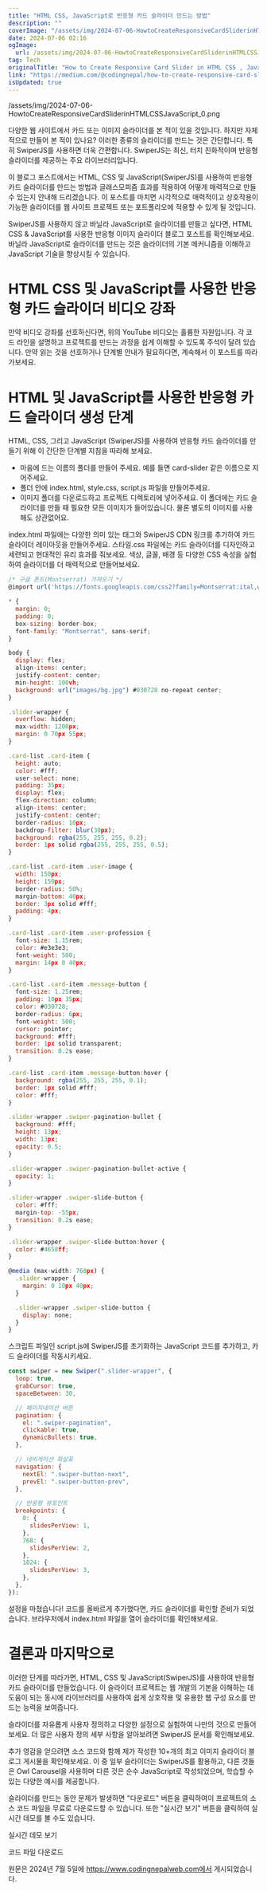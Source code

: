 ```yaml
---
title: "HTML CSS, JavaScript로 반응형 카드 슬라이더 만드는 방법"
description: ""
coverImage: "/assets/img/2024-07-06-HowtoCreateResponsiveCardSliderinHTMLCSSJavaScript_0.png"
date: 2024-07-06 02:16
ogImage: 
  url: /assets/img/2024-07-06-HowtoCreateResponsiveCardSliderinHTMLCSSJavaScript_0.png
tag: Tech
originalTitle: "How to Create Responsive Card Slider in HTML CSS , JavaScript"
link: "https://medium.com/@codingnepal/how-to-create-responsive-card-slider-in-html-css-javascript-1da1f5ddb78e"
isUpdated: true
---
```




/assets/img/2024-07-06-HowtoCreateResponsiveCardSliderinHTMLCSSJavaScript_0.png

다양한 웹 사이트에서 카드 또는 이미지 슬라이더를 본 적이 있을 것입니다. 하지만 자체적으로 만들어 본 적이 있나요? 이러한 종류의 슬라이더를 만드는 것은 간단합니다. 특히 SwiperJS를 사용하면 더욱 간편합니다. SwiperJS는 최신, 터치 친화적이며 반응형 슬라이더를 제공하는 주요 라이브러리입니다.

이 블로그 포스트에서는 HTML, CSS 및 JavaScript(SwiperJS)를 사용하여 반응형 카드 슬라이더를 만드는 방법과 글래스모피즘 효과를 적용하여 어떻게 매력적으로 만들 수 있는지 안내해 드리겠습니다. 이 포스트를 마치면 시각적으로 매력적이고 상호작용이 가능한 슬라이더를 웹 사이트 프로젝트 또는 포트폴리오에 적용할 수 있게 될 것입니다.

SwiperJS를 사용하지 않고 바닐라 JavaScript로 슬라이더를 만들고 싶다면, HTML CSS & JavaScript를 사용한 반응형 이미지 슬라이더 블로그 포스트를 확인해보세요. 바닐라 JavaScript로 슬라이더를 만드는 것은 슬라이더의 기본 메커니즘을 이해하고 JavaScript 기술을 향상시킬 수 있습니다.

<div class="content-ad"></div>

# HTML CSS 및 JavaScript를 사용한 반응형 카드 슬라이더 비디오 강좌

만약 비디오 강좌를 선호하신다면, 위의 YouTube 비디오는 훌륭한 자원입니다. 각 코드 라인을 설명하고 프로젝트를 만드는 과정을 쉽게 이해할 수 있도록 주석이 달려 있습니다. 만약 읽는 것을 선호하거나 단계별 안내가 필요하다면, 계속해서 이 포스트를 따라가보세요.

# HTML 및 JavaScript를 사용한 반응형 카드 슬라이더 생성 단계

HTML, CSS, 그리고 JavaScript (SwiperJS)를 사용하여 반응형 카드 슬라이더를 만들기 위해 이 간단한 단계별 지침을 따라해 보세요.

<div class="content-ad"></div>

- 마음에 드는 이름의 폴더를 만들어 주세요. 예를 들면 card-slider 같은 이름으로 지어주세요.
- 폴더 안에 index.html, style.css, script.js 파일을 만들어주세요.
- 이미지 폴더를 다운로드하고 프로젝트 디렉토리에 넣어주세요. 이 폴더에는 카드 슬라이더를 만들 때 필요한 모든 이미지가 들어있습니다. 물론 별도의 이미지를 사용해도 상관없어요.

index.html 파일에는 다양한 의미 있는 태그와 SwiperJS CDN 링크를 추가하여 카드 슬라이더 레이아웃을 만들어주세요. 스타일.css 파일에는 카드 슬라이더를 디자인하고 세련되고 현대적인 유리 효과를 줘보세요. 색상, 글꼴, 배경 등 다양한 CSS 속성을 실험하여 슬라이더를 더 매력적으로 만들어보세요.

<div class="content-ad"></div>

```js
/* 구글 폰트(Montserrat) 가져오기 */
@import url('https://fonts.googleapis.com/css2?family=Montserrat:ital,wght@0,100..900;1,100..900&display=swap');

* {
  margin: 0;
  padding: 0;
  box-sizing: border-box;
  font-family: "Montserrat", sans-serif;
}

body {
  display: flex;
  align-items: center;
  justify-content: center;
  min-height: 100vh;
  background: url("images/bg.jpg") #030728 no-repeat center;
}

.slider-wrapper {
  overflow: hidden;
  max-width: 1200px;
  margin: 0 70px 55px;
}

.card-list .card-item {
  height: auto;
  color: #fff;
  user-select: none;
  padding: 35px;
  display: flex;
  flex-direction: column;
  align-items: center;
  justify-content: center;
  border-radius: 10px;
  backdrop-filter: blur(30px);
  background: rgba(255, 255, 255, 0.2);
  border: 1px solid rgba(255, 255, 255, 0.5);
}

.card-list .card-item .user-image {
  width: 150px;
  height: 150px;
  border-radius: 50%;
  margin-bottom: 40px;
  border: 3px solid #fff;
  padding: 4px;
}

.card-list .card-item .user-profession {
  font-size: 1.15rem;
  color: #e3e3e3;
  font-weight: 500;
  margin: 14px 0 40px;
}

.card-list .card-item .message-button {
  font-size: 1.25rem;
  padding: 10px 35px;
  color: #030728;
  border-radius: 6px;
  font-weight: 500;
  cursor: pointer;
  background: #fff;
  border: 1px solid transparent;
  transition: 0.2s ease;
}

.card-list .card-item .message-button:hover {
  background: rgba(255, 255, 255, 0.1);
  border: 1px solid #fff;
  color: #fff;
}

.slider-wrapper .swiper-pagination-bullet {
  background: #fff;
  height: 13px;
  width: 13px;
  opacity: 0.5;
}

.slider-wrapper .swiper-pagination-bullet-active {
  opacity: 1;
}

.slider-wrapper .swiper-slide-button {
  color: #fff;
  margin-top: -55px;
  transition: 0.2s ease;
}

.slider-wrapper .swiper-slide-button:hover {
  color: #4658ff;
}

@media (max-width: 768px) {
  .slider-wrapper {
    margin: 0 10px 40px;
  }

  .slider-wrapper .swiper-slide-button {
    display: none;
  }
}
```

스크립트 파일인 script.js에 SwiperJS를 초기화하는 JavaScript 코드를 추가하고, 카드 슬라이더를 작동시키세요.

```js
const swiper = new Swiper(".slider-wrapper", {
  loop: true,
  grabCursor: true,
  spaceBetween: 30,

  // 페이지네이션 버튼
  pagination: {
    el: ".swiper-pagination",
    clickable: true,
    dynamicBullets: true,
  },

  // 네비게이션 화살표
  navigation: {
    nextEl: ".swiper-button-next",
    prevEl: ".swiper-button-prev",
  },

  // 반응형 뷰포인트
  breakpoints: {
    0: {
      slidesPerView: 1,
    },
    768: {
      slidesPerView: 2,
    },
    1024: {
      slidesPerView: 3,
    },
  },
});
```

설정을 마쳤습니다! 코드를 올바르게 추가했다면, 카드 슬라이더를 확인할 준비가 되었습니다. 브라우저에서 index.html 파일을 열어 슬라이더를 확인해보세요.

<div class="content-ad"></div>

# 결론과 마지막으로

이러한 단계를 따라가면, HTML, CSS 및 JavaScript(SwiperJS)를 사용하여 반응형 카드 슬라이더를 만들었습니다. 이 슬라이더 프로젝트는 웹 개발의 기본을 이해하는 데 도움이 되는 동시에 라이브러리를 사용하여 쉽게 상호작용 및 유용한 웹 구성 요소를 만드는 능력을 보여줍니다.

슬라이더를 자유롭게 사용자 정의하고 다양한 설정으로 실험하여 나만의 것으로 만들어보세요. 더 많은 사용자 정의 세부 사항을 알아보려면 SwiperJS 문서를 확인해보세요.

추가 영감을 얻으려면 소스 코드와 함께 제가 작성한 10+개의 최고 이미지 슬라이더 블로그 게시물을 확인해보세요. 이 중 일부 슬라이더는 SwiperJS를 활용하고, 다른 것들은 Owl Carousel을 사용하며 다른 것은 순수 JavaScript로 작성되었으며, 학습할 수 있는 다양한 예시를 제공합니다.

<div class="content-ad"></div>

슬라이더를 만드는 동안 문제가 발생하면 "다운로드" 버튼을 클릭하여이 프로젝트의 소스 코드 파일을 무료로 다운로드할 수 있습니다. 또한 "실시간 보기" 버튼을 클릭하여 실시간 데모를 볼 수도 있습니다.

실시간 데모 보기

코드 파일 다운로드

원문은 2024년 7월 5일에 https://www.codingnepalweb.com에서 게시되었습니다.
